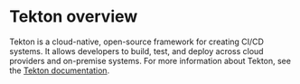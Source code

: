 # Tekton overview

Tekton is a cloud-native, open-source framework for creating CI/CD systems.
It allows developers to build, test, and deploy across cloud providers and on-premise systems.
For more information about Tekton, see the [Tekton documentation](https://tekton.dev/docs/).
